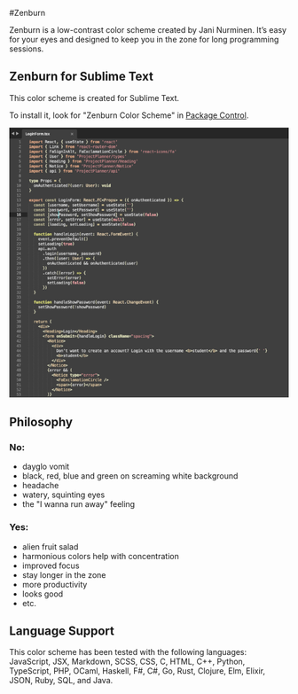 #Zenburn

Zenburn is a low-contrast color scheme created by Jani Nurminen. It’s easy for your eyes and designed to keep you in the zone for long programming sessions.

## Zenburn for Sublime Text

This color scheme is created for Sublime Text.

To install it, look for "Zenburn Color Scheme" in [Package Control](https://packagecontrol.io/packages/Zenburn%20Color%20Scheme).

![](https://github.com/ryanolsonx/sublimetext-zenburn-theme/raw/master/Zenburn.png)

## Philosophy

### No:

  - dayglo vomit
  - black, red, blue and green on screaming white background
  - headache
  - watery, squinting eyes
  - the "I wanna run away" feeling

### Yes:

  + alien fruit salad
  + harmonious colors help with concentration
  + improved focus
  + stay longer in the zone
  + more productivity
  + looks good
  + etc.

## Language Support

This color scheme has been tested with the following languages: JavaScript, JSX, Markdown, SCSS, CSS, C, HTML, C++, Python, TypeScript, PHP, OCaml, Haskell, F#, C#, Go, Rust, Clojure, Elm, Elixir, JSON, Ruby, SQL, and Java.
